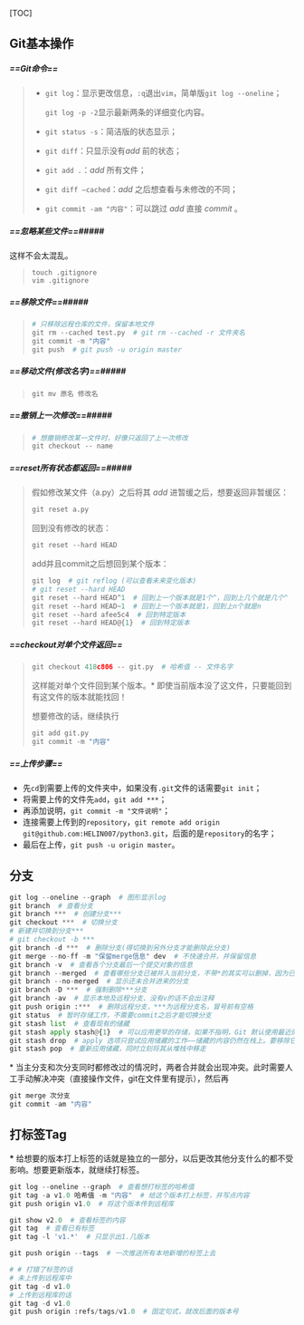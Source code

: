 [TOC]



## Git基本操作 ##

##### **==Git命令==** #####

> * `git log`：显示更改信息，`:q`退出`vim`，简单版`git log --oneline`；
>
>   `git log -p -2`显示最新两条的详细变化内容。
>
>
> * `git status -s`：简洁版的状态显示；
> * `git diff`：只显示没有$add$ 前的状态；
> * `git add .`：$add$ 所有文件；
> * `git diff —cached`：$add$ 之后想查看与未修改的不同；
> * `git commit -am "内容"`：可以跳过 $add$ 直接 $commit$ 。

##### ==忽略某些文件==#####

这样不会太混乱。

> ```
> touch .gitignore
> vim .gitignore
> ```

##### ==移除文件==#####

> ```python
> # 只移除远程仓库的文件，保留本地文件
> git rm --cached test.py  # git rm --cached -r 文件夹名
> git commit -m "内容"
> git push  # git push -u origin master
> ```

##### ==移动文件(修改名字)==#####

> ```python
> git mv 原名 修改名
> ```

##### ==撤销上一次修改==#####

> ```python
> # 想撤销修改某一文件时，好像只返回了上一次修改
> git checkout -- name
> ```

##### ==reset所有状态都返回==#####

> 假如修改某文件（a.py）之后将其 $add$ 进暂缓之后，想要返回非暂缓区：
>
> ```python
> git reset a.py
> ```
>
> 回到没有修改的状态：
>
> ```python
> git reset --hard HEAD
> ```
>
> add并且commit之后想回到某个版本：
>
> ```python
> git log  # git reflog (可以查看未来变化版本)
> # git reset --hard HEAD
> git reset --hard HEAD^1  # 回到上一个版本就是1个^，回到上几个就是几个^
> git reset --hard HEAD~1  # 回到上一个版本就是1，回到上n个就是n
> git reset --hard afee5c4  # 回到特定版本
> git reset --hard HEAD@{1}  # 回到特定版本
> ```
>

##### ==checkout对单个文件返回== #####

> ```python
> git checkout 418c806 -- git.py  # 哈希值 -- 文件名字
> ```
>
> 这样能对单个文件回到某个版本。\* 即使当前版本没了这文件，只要能回到有这文件的版本就能找回！
>
> 想要修改的话，继续执行
>
> ```python
> git add git.py
> git commit -m "内容"
> ```

##### ==上传步骤== #####

+ 先`cd`到需要上传的文件夹中，如果没有`.git`文件的话需要`git init`；
+ 将需要上传的文件先`add`，`git add ***`；
+ 再添加说明，`git commit -m "文件说明"`；
+ 连接需要上传到的`repository`，`git remote add origin git@github.com:HELIN007/python3.git`，后面的是`repository`的名字；
+ 最后在上传，`git push -u origin master`。

## 分支 ##

```python
git log --oneline --graph  # 图形显示log
git branch  # 查看分支
git branch ***  # 创建分支***
git checkout ***  # 切换分支
# 新建并切换到分支***
# git checkout -b ***
git branch -d ***  # 删除分支(得切换到另外分支才能删除此分支)
git merge --no-ff -m "保留merge信息" dev  # 不快速合并，并保留信息
git branch -v  # 查看各个分支最后一个提交对象的信息
git branch --merged  # 查看哪些分支已被并入当前分支，不带*的其实可以删掉，因为已经合并完了
git branch --no-merged  # 显示还未合并进来的分支
git branch -D ***  # 强制删除***分支
git branch -av  # 显示本地及远程分支、没有v的话不会出注释
git push origin :***  # 删除远程分支，***为远程分支名，冒号前有空格
git status  # 暂时存储工作，不需要commit之后才能切换分支
git stash list  # 查看现有的储藏
git stash apply stash@{1}  # 可以应用更早的存储，如果不指明，Git 默认使用最近的储藏并尝试应用它
git stash drop  # apply 选项只尝试应用储藏的工作——储藏的内容仍然在栈上。要移除它，可以运行 git stash drop，加上希望移除的储藏的名字
git stash pop  # 重新应用储藏，同时立刻将其从堆栈中移走
```

\* 当主分支和次分支同时都修改过的情况时，两者合并就会出现冲突。此时需要人工手动解决冲突（直接操作文件，git在文件里有提示），然后再

```python
git merge 次分支
git commit -am "内容"
```

## 打标签Tag ##

**\*** 给想要的版本打上标签的话就是独立的一部分，以后更改其他分支什么的都不受影响。想要更新版本，就继续打标签。

```python
git log --oneline --graph  # 查看想打标签的哈希值
git tag -a v1.0 哈希值 -m "内容"  # 给这个版本打上标签，并写点内容
git push origin v1.0  # 将这个版本传到远程库

git show v2.0  # 查看标签的内容
git tag  # 查看已有标签
git tag -l 'v1.*'  # 只显示出1.几版本

git push origin --tags  # 一次推送所有本地新增的标签上去

# # 打错了标签的话
# 未上传到远程库中
git tag -d v1.0
# 上传到远程库的话
git tag -d v1.0
git push origin :refs/tags/v1.0  # 固定句式，就改后面的版本号
```



